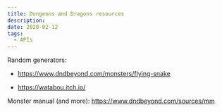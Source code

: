 ```yaml
---
title: Dungeons and Dragons resources
description:
date: 2020-02-12
tags:
  - APIs
---
```


Random generators:

- https://www.dndbeyond.com/monsters/flying-snake

- https://watabou.itch.io/

Monster manual (and more): https://www.dndbeyond.com/sources/mm